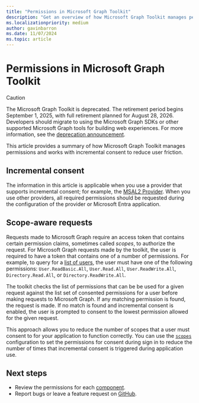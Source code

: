 ```yaml
---
title: "Permissions in Microsoft Graph Toolkit"
description: "Get an overview of how Microsoft Graph Toolkit manages permissions."
ms.localizationpriority: medium
author: gavinbarron
ms.date: 11/07/2024
ms.topic: article
---
```


# Permissions in Microsoft Graph Toolkit

> [!CAUTION]
> The Microsoft Graph Toolkit is deprecated. The retirement period begins September 1, 2025, with full retirement planned for August 28, 2026. Developers should migrate to using the Microsoft Graph SDKs or other supported Microsoft Graph tools for building web experiences. For more information, see the [deprecation announcement](https://devblogs.microsoft.com/microsoft365dev/microsoft-graph-toolkit-retirement/).

This article provides a summary of how Microsoft Graph Toolkit manages permissions and works with incremental consent to reduce user friction.

## Incremental consent

The information in this article is applicable when you use a provider that supports incremental consent; for example, the [MSAL2 Provider](./providers/msal2.md). When you use other providers, all required permissions should be requested during the configuration of the provider or Microsoft Entra application.

## Scope-aware requests

Requests made to Microsoft Graph require an access token that contains certain permission claims, sometimes called *scopes*, to authorize the request. For Microsoft Graph requests made by the toolkit, the user is required to have a token that contains one of a number of permissions. For example, to query for a [list of users](/graph/api/user-list#permissions), the user must have one of the following permissions: `User.ReadBasic.All`, `User.Read.All`, `User.ReadWrite.All`, `Directory.Read.All`, or `Directory.ReadWrite.All`.

The toolkit checks the list of permissions that can be be used for a given request against the list set of consented permissions for a user before making requests to Microsoft Graph. If any matching permission is found, the request is made. If no match is found and incremental consent is enabled, the user is prompted to consent to the lowest permission allowed for the given request.

This approach allows you to reduce the number of scopes that a user must consent to for your application to function correctly. You can use the [`scopes`](./providers/providers.md#permission-scopes) configuration to set the permissions for consent during sign in to reduce the number of times that incremental consent is triggered during application use.

## Next steps

- Review the permissions for each [component](./overview.md#components).
- Report bugs or leave a feature request on [GitHub](https://aka.ms/mgt/issues).
